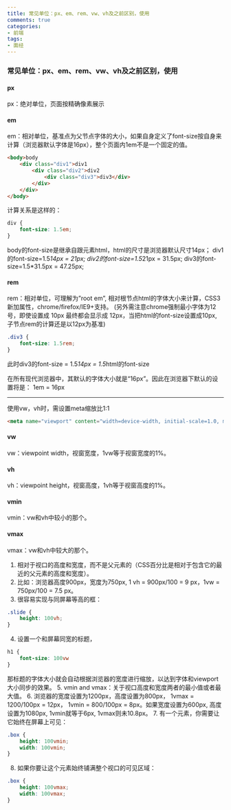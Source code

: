 ```yaml
---
title: 常见单位：px、em、rem、vw、vh及之前区别，使用
comments: true
categories: 
- 前端
tags: 
- 面经
---
```


### 常见单位：px、em、rem、vw、vh及之前区别，使用

#### px

px：绝对单位，页面按精确像素展示

#### em

em：相对单位，基准点为父节点字体的大小，如果自身定义了font-size按自身来计算（浏览器默认字体是16px），整个页面内1em不是一个固定的值。

<!-- more -->

```html
<body>body
    <div class="div1">div1
        <div class="div2">div2
            <div class="div3">div3</div>
        </div>
    </div>
</body>
```

计算关系是这样的：

```css
div {
    font-size: 1.5em;
}
```

body的font-size是继承自跟元素html，html的尺寸是浏览器默认尺寸14px；
div1的font-size=1.5*14px = 21px; 
div2的font-size=1.5*21px = 31.5px; 
div3的font-size=1.5*31.5px = 47.25px; 

#### rem

rem：相对单位，可理解为”root em”, 相对根节点html的字体大小来计算，CSS3新加属性，chrome/firefox/IE9+支持。
(另外需注意chrome强制最小字体为12号，即使设置成 10px 最终都会显示成 12px，当把html的font-size设置成10px, 子节点rem的计算还是以12px为基准)

```css
.div3 {
    font-size: 1.5rem;
}
```

此时div3的font-size = 1.5*14px = 1.5*html的font-size

在所有现代浏览器中，其默认的字体大小就是“16px”。因此在浏览器下默认的设置将是：
1em = 16px

***
使用vw，vh时，需设置meta缩放比1:1

```html
<meta name="viewport" content="width=device-width, initial-scale=1.0, maximum-scale=1.0, minimum-scale=1.0, user-scalable=no" />
```

#### vw

vw：viewpoint width，视窗宽度，1vw等于视窗宽度的1%。

#### vh

vh：viewpoint height，视窗高度，1vh等于视窗高度的1%。

#### vmin

vmin：vw和vh中较小的那个。

#### vmax

vmax：vw和vh中较大的那个。

1. 相对于视口的高度和宽度，而不是父元素的（CSS百分比是相对于包含它的最近的父元素的高度和宽度）。
2. 比如：浏览器高度900px，宽度为750px, 1 vh = 900px/100 = 9 px，1vw = 750px/100 = 7.5 px。
3. 很容易实现与同屏幕等高的框：

```css
.slide {
    height: 100vh;
}
```

4. 设置一个和屏幕同宽的标题，

```css
h1 {
    font-size: 100vw
}
```

那标题的字体大小就会自动根据浏览器的宽度进行缩放，以达到字体和viewport大小同步的效果。
5. vmin and vmax：关于视口高度和宽度两者的最小值或者最大值。
6. 浏览器的宽度设置为1200px，高度设置为800px， 1vmax = 1200/100px = 12px， 1vmin = 800/100px = 8px。如果宽度设置为600px, 高度设置为1080px, 1vmin就等于6px, 1vmax则未10.8px。
7. 有一个元素，你需要让它始终在屏幕上可见：

```css
.box {
    height: 100vmin;
    width: 100vmin;
}
```

8. 如果你要让这个元素始终铺满整个视口的可见区域：

```css
.box {
    height: 100vmax;
    width: 100vmax;
}
```
